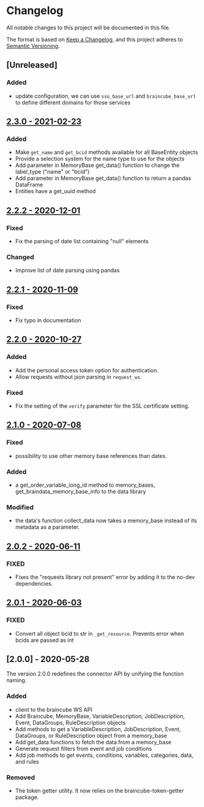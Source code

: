 # Changelog
All notable changes to this project will be documented in this file.

The format is based on [Keep a Changelog](https://keepachangelog.com/en/1.0.0/),
and this project adheres to [Semantic Versioning](https://semver.org/spec/v2.0.0.html).

## [Unreleased]

### Added

- update configuration, we can use `sso_base_url` and `braincube_base_url` to define different domains for those services

## [2.3.0 - 2021-02-23](https://github.com/braincube-io/python-connector/compare/2.2.2...2.3.0)

### Added
- Make `get_name` and `get_bcid` methods available for all BaseEntity objects
- Provide a selection system for the name type to use for the objects
- Add parameter in MemoryBase get_data() function to change the label_type ("name" or "bcid")
- Add parameter in MemoryBase get_data() function to return a pandas DataFrame
- Entities have a get_uuid method

## [2.2.2 - 2020-12-01](https://github.com/braincube-io/python-connector/compare/2.2.1...2.2.2)

### Fixed
 - Fix the parsing of date list containing "null" elements

### Changed
 - Improve list of date parsing using pandas

## [2.2.1 - 2020-11-09](https://github.com/braincube-io/python-connector/compare/2.2.0...2.2.1)

### Fixed
 - Fix typo in documentation

## [2.2.0 - 2020-10-27](https://github.com/braincube-io/python-connector/compare/2.1.0...2.2.0)

### Added
 - Add the personal access token option for authentication.
 - Allow requests without json parsing in `request_ws`.
### Fixed
 - Fix the setting of the `verify` parameter for the SSL certificate setting.

## [2.1.0 - 2020-07-08](https://github.com/braincube-io/python-connector/compare/2.0.2...2.1.0)

### Fixed
 - possibility to use other memory base references than dates.

### Added
 - a get_order_variable_long_id method to memory_bases, get_braindata_memory_base_info to the data library

### Modified
 - the data's function collect_data now takes a memory_base instead of its metadata as a parameter.

## [2.0.2 - 2020-06-11](https://github.com/braincube-io/python-connector/compare/2.0.1...2.0.2)

### FIXED
 - Fixes the "requests library not present" error by adding it to the no-dev dependencies.

## [2.0.1 - 2020-06-03](https://github.com/braincube-io/python-connector/compare/2.0.0...2.0.1)

### FIXED
 - Convert all object bcid to str in `_get_resource`. Prevents error when bcids are passed as int

## [2.0.0] - 2020-05-28
The version 2.0.0 redefines the connector API by unifying the function naming.

### Added
- client to the braincube WS API
- Add Braincube, MemoryBase, VariableDescription, JobDescription, Event, DataGroups, RuleDescription objects
- Add methods to get a VariableDescription, JobDescription, Event, DataGroups, or RuleDescription object from a memory_base
- Add get_data functions to fetch the data from a memory_base
- Generate request filters from event and job conditions
- Add job methods to get events, conditions, variables, categories, data, and rules

### Removed
 - The token getter utility. It now relies on the braincube-token-getter package.
